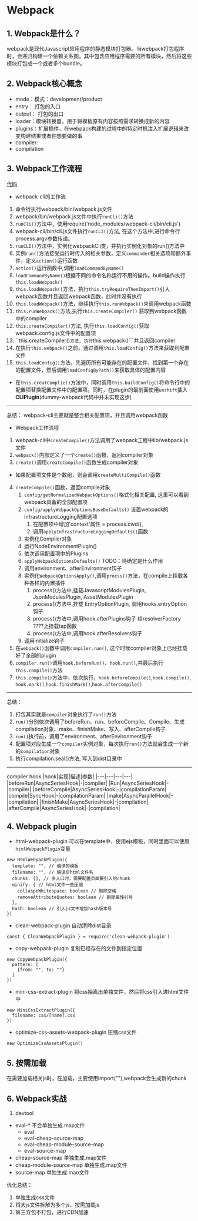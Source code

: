 # Webpack

## 1. Webpack是什么？
webpack是现代Javascript应用程序的静态模块打包器。当webpack打包程序时，会递归构建一个依赖关系图，其中包含应用程序需要的所有模块，然后将这些模块打包成一个或者多个bundle。  

## 2. Webpack核心概念
- mode：模式：development/product
- entry： 打包的入口
- output： 打包的出口
- loader：模块转换器，用于将模板原有内容按照需求转换成新的内容
- plugins：扩展插件，在webpack构建的过程中的特定时机注入扩展逻辑来改变构建结果或者你想要做的事
- compiler:
- compilation

## 3. Webpack工作流程
[代码](https://github.com/c412216887/dummy-webpack)
- webpack-cli的工作流
1. 命令行执行webpack/bin/webpack.js文件
2. webpack/bin/webpack.js文件中执行```runCli()```方法
3. ```runCli()```方法中，使用require('node_modules/webpack-cli/bin/cli.js')
4. webpack-cli/bin/cli.js文件执行```runCLI()```方法, 在这个方法中,进行命令行process.argv参数传递。
5. ```runCLI()```方法中，实例化webpackCli类，并执行实例化对象的run()方法中
6. 实例```run()```方法接受运行时传入的相关参数，定义```commander```相关选项和额外事件，定义```action()```运行函数
7. ```action()```运行函数中,调用```loadCommandByName()```
8. ```loadCommandByName()```根据不同的命令名称运行不用的操作。build操作执行```this.loadWebpack()```
9. ```this.loadWebpack()```方法，执行```this.tryRequireThenImport()```引入webpack函数并且返回webpack函数，此时并没有执行
10. ```this.loadWebpack()```方法，继续执行```this.runWebpack()```来调用webpack函数
11. ```this.runWebpack()```方法,执行```this.createCompiler()``` 获取到webpack函数中的compiler
12. ```this.createCompiler()```方法, 执行```this.loadConfig()```获取webpack.config.js文件中的配置项
13. ``this.createCompiler()```方法, 执行```this.webpack()```并且返回compiler
14. 在执行```this.webpack()```之前，通过调用```this.loadConfig()```方法来获取到配置文件
15. ```this.loadConfig()```方法，先遍历所有可能存在的配置文件，找到第一个存在的配置文件，然后调用```loadConfigByPath()```来获取具体的配置内容
- 在```this.creatComplie()```方法中，同时调用```this.buildConfig()```将命令行中的配置项替换配置文件中的配置项。同时，在plugin的最前面使用```unshift```插入**CLIPlugin**(dummy-webpack代码中并未实现这步)

---
总结： webpack-cli主要就是整合相关配置项，并且调用webpack函数

- Webpack工作流程
1. webpack-cli中```createCompile()```方法调用了webpack工程中lib/webpack.js文件
2. ```webpack()```内部定义了一个```create()```函数，返回compiler对象
3. ```create()```调用```createCompile()```函数生成compiler对象
- 如果配置项文件是个数组，则会调用```createMultiCompile()```函数
4. ```createCompile()```函数，返回compile对象
    1. ```config/getNormalizedWebpackOptions()```格式化相关配置, 这里可以看到webpack具备的全部配置项
    2. ```config/applyWebpackOptionsBaseDefaults()``` 设置webpack的infrastructureLogging配置选项
        1. 在配置项中增加'context'属性 = process.cwd(), 
        2. 调用```applyInfrastructureLoggingDefaults()```函数
    3. 实例化Compiler对象
    4. 运行NodeEnvironmentPlugin()
    5. 依次调用配置项中的Plugins
    6. ```applyWebpackOptionsDefaults()``` TODO：待确定是什么作用
    7. 调用environment、afterEnvironment钩子
    8. 实例化```WebpackOptionsApply()```,调用```procss()```方法，在compile上挂载各种各样的内置插件
       1. process()方法中,挂载JavascriptModulesPlugin, JsonModulesPlugin, AssetModulesPlugin
       2. process()方法中,挂载 EntryOptionPlugin, 调用hooks.entryOption钩子
       3. process()方法中,调用hook.afterPlugins钩子
            给resolverFactory ????上挂载tap函数
       4. process()方法中,调用hook.afterResolvers钩子
    9. 调用initialize钩子
5. 在```webpack()```函数中调用```compiler.run()```, 这个时候compiler对象上已经挂载好了全部的plugin
6. ```compiler.run()```调用```hook.beforeRun()```、```hook.run()```,并最后执行```this.compile()```方法
7. ```this.compile()```方法中，依次执行，```hook.beforeCompile()```,```hook.compile()```, ```hook.mark()```,```hook.finishMark()```,```hook.afterCompile()```
---
总结： 
  1. 打包其实就是```compiler```对象执行了```run()```方法
  2. ```run()```分别依次调用了beforeRun、run、beforeCompile、Compile、生成compilation对象、make、finishMake、写入、afterCompile钩子
  3. ```run()```执行前，调用了environment、afterEnvironment钩子
  4. 配置项对应生成一个```compiler```实例对象，每次执行```run()```方法就会生成一个新的```compilation```对象   
  5. 执行compilation.seal()方法, 写入到dist目录中

---
compiler hook
|hook|实现|描述|参数|
|---|---|---|---|
|beforeRun|AsyncSeriesHook|-|compiler|
|Run|AsyncSeriesHook|-|compiler|
|beforeCompile|AsyncSeriesHook|-|compilationParam|
|compile|SyncHook|-|compilationParam|
|make|AsyncParallelHook|-|compilation|
|finishMake|AsyncSeriesHook|-|compilation|
|afterCompile|AsyncSeriesHook|-|compilation|

## 4. Webpack plugin
- html-webpack-plugin
可以在template中，使用ejs模板，同时里面可以使用```htmlWebpackPlugin```变量
```
new HtmlWebpackPlugin({
  template: "", // 编译的模板
  filename: "", // 编译后html文件名
  chunks: [], // 多入口时，需要配置页面要引入的chunk
  minify: { // html文件一些压缩
    collaspeWhitespace: boolean // 删除空格
    removeAttributeQuotes: boolean // 删除属性引号
  },
  hash: boolean // 引入js文件增加hash版本号
})
```
- clean-webpack-plugin
自动清除dist目录
```
const { CleanWebpackPlugin } = require('clean-webpack-plugin')
```
- copy-webpack-plugin
复制已经存在的文件到指定位置
```
new CopyWebpackPlugin({
  pattern: [
    {from: "", to: ""}
  ]
})
```
- mini-css-extract-plugin
将css抽离出单独文件，然后将css引入进html文件中
```
new MiniCssExtractPlugin({
  filename: css/[name].css
})
```
- optimize-css-assets-webpack-plugin
压缩css文件
```
new OptimizeCssAssetsPlugin()
```

## 5. 按需加载
在需要加载相关js时，在加载，主要使用import(""),webpack会生成新的chunk

## 6. Webpack实战

1. devtool
- eval-*  不会单独生成.map文件
  - eval
  - eval-cheap-source-map
  - eval-cheap-module-source-map
  - eval-source-map
- cheap-source-map  单独生成.map文件
- cheap-module-source-map 单独生成.map文件
- source-map 单独生成.mao文件


优化总结：
1. 单独生成css文件
2. 将大js文件拆解为多个js，按需加载js
3. 第三方包不打包，进行CDN加速
